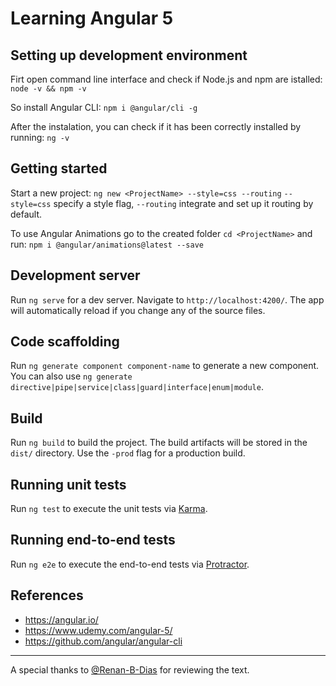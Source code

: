 # Learning Angular 5

## Setting up development environment

Firt open command line interface and check if Node.js and npm are istalled:
```node -v && npm -v```

So install Angular CLI:
```npm i @angular/cli -g```

After the instalation, you can check if it has been correctly installed by running:
```ng -v```

## Getting started

Start a new project:
```ng new <ProjectName> --style=css --routing```
`--style=css` specify a style flag, `--routing` integrate and set up it routing by default.

To use Angular Animations go to the created folder `cd <ProjectName>` and run:
```npm i @angular/animations@latest --save```


## Development server

Run `ng serve` for a dev server. Navigate to `http://localhost:4200/`. The app will automatically reload if you change any of the source files.

## Code scaffolding

Run `ng generate component component-name` to generate a new component. You can also use `ng generate directive|pipe|service|class|guard|interface|enum|module`.

## Build

Run `ng build` to build the project. The build artifacts will be stored in the `dist/` directory. Use the `-prod` flag for a production build.

## Running unit tests

Run `ng test` to execute the unit tests via [Karma](https://karma-runner.github.io).

## Running end-to-end tests

Run `ng e2e` to execute the end-to-end tests via [Protractor](http://www.protractortest.org/).

## References

- <https://angular.io/>
- <https://www.udemy.com/angular-5/>
- <https://github.com/angular/angular-cli>

<hr>

A special thanks to <a href="https://github.com/Renan-B-Dias">@Renan-B-Dias</a> for reviewing the text.